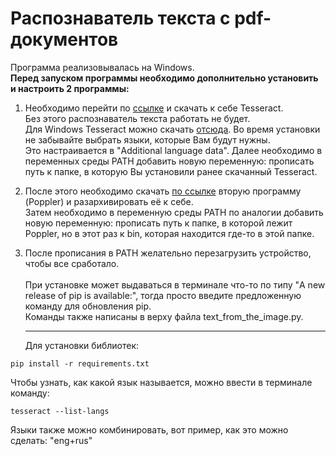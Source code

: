 # Распознаватель текста с pdf-документов

<p>
Программа реализовывалась на Windows.<br>
<b>Перед запуском программы необходимо дополнительно установить и настроить 2 программы:</b><br>

1) Необходимо перейти по 
<a href="https://tesseract-ocr.github.io/tessdoc/Installation.html">ссылке</a> и скачать к себе Tesseract.<br>
Без этого распознаватель текста работать не будет.<br> Для Windows Tesseract можно скачать <a href="https://github.com/UB-Mannheim/tesseract/wiki">отсюда</a>.
Во время установки не забывайте выбрать языки, которые Вам будут нужны.<br> Это настраивается в "Additional language data".
Далее необходимо в переменных среды PATH добавить новую переменную: прописать путь к папке, в которую Вы установили ранее скачанный Tesseract.<br>

2) После этого необходимо скачать <a href="https://github.com/oschwartz10612/poppler-windows/releases"> по ссылке</a> вторую программу (Poppler) и разархивировать её к себе.<br>
Затем необходимо в переменную среды PATH по аналогии добавить новую переменную: прописать путь к папке, в которой лежит Poppler, но в этот раз к bin, которая находится где-то в этой папке.<br>

3) После прописания в PATH желательно перезагрузить устройство, чтобы все сработало.<br><br>
При установке может выдаваться в терминале что-то по типу "A new release of pip is available:", тогда просто введите предложенную команду для обновления pip.<br>
Команды также написаны в верху файла text_from_the_image.py.<hr>
Для установки библиотек: 
```
pip install -r requirements.txt
```

Чтобы узнать, как какой язык называется, можно ввести в терминале команду:
```
tesseract --list-langs
```

Языки также можно комбинировать, вот пример, как это можно сделать: "eng+rus"
</p>